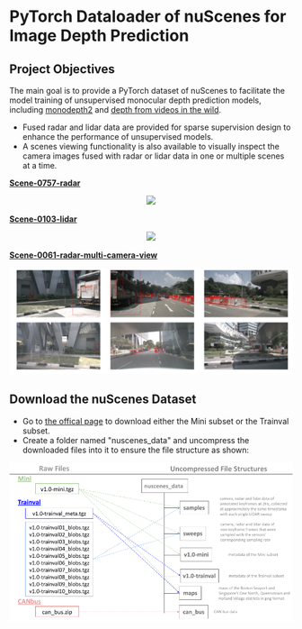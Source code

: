 # PyTorch Dataloader of nuScenes for Image Depth Prediction
## Project Objectives
The main goal is to provide a PyTorch dataset of nuScenes to facilitate the model training of unsupervised monocular depth prediction models, including [monodepth2](https://github.com/nianticlabs/monodepth2) and [depth from videos in the wild](https://github.com/bolianchen/pytorch_depth_from_videos_in_the_wild). 
- Fused radar and lidar data are provided for sparse supervision design to enhance the performance of unsupervised models.
- A scenes viewing functionality is also available to visually inspect the camera images fused with radar or lidar data in one or multiple scenes at a time.

<ins>**Scene-0757-radar**</ins>
<p align="center">
  <img src="readme_files/scene_0757_radar.gif" width="600" />
</p>

<ins>**Scene-0103-lidar**</ins>
<p align="center">
  <img src="readme_files/scene_0103_lidar.gif" width="600" />
</p>

<ins>**Scene-0061-radar-multi-camera-view**</ins>
<p align="center">
  <img src="readme_files/scene_0061_radar_multicams.png" width="800" />
</p>

## Download the nuScenes Dataset
- Go to [the offical page](https://www.nuscenes.org/nuscenes#download) to download either the Mini subset or the Trainval subset.
- Create a folder named "nuscenes_data" and uncompress the downloaded files into it to ensure the file structure as shown:
<p align="center">
  <img src="readme_files/file_structure.png" width="600" />
</p>
